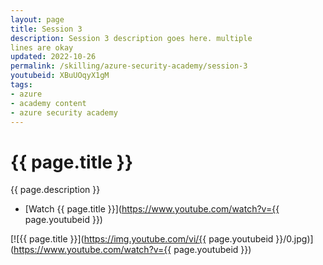 ```yaml
---
layout: page
title: Session 3
description: Session 3 description goes here. multiple 
lines are okay
updated: 2022-10-26
permalink: /skilling/azure-security-academy/session-3
youtubeid: XBuUOqyX1gM
tags: 
- azure
- academy content
- azure security academy
---
```


# {{ page.title }}

{{ page.description }}

* [Watch {{ page.title }}](https://www.youtube.com/watch?v={{ page.youtubeid }})

[![{{ page.title }}](https://img.youtube.com/vi/{{ page.youtubeid }}/0.jpg)](https://www.youtube.com/watch?v={{ page.youtubeid }})

